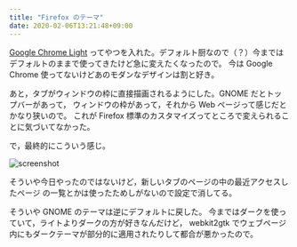 ```yaml
---
title: "Firefox のテーマ"
date: 2020-02-06T13:21:48+09:00
---
```


[Google Chrome Light](https://addons.mozilla.org/ja/firefox/addon/google-chrome-light/)
ってやつを入れた。デフォルト厨なので（？）今まではデフォルトのままで使ってきたけど急に変えたくなったので。
今は Google Chrome 使ってないけどあのモダンなデザインは割と好き。

あと，タブがウィンドウの枠に直接描画されるようにした。GNOME だとトップバーがあって，
ウィンドウの枠があって，それから Web ページって感じだとかなり狭いので。
これが Firefox 標準のカスタマイズってところで変えられることに気づいてなかった。

で，最終的にこういう感じ。

![screenshot](/images/20200206-firefox-theme/screenshot.png)

そういや今日やったのではないけど，新しいタブのページの中の最近アクセスしたページ
の一覧とかは使ったためしがないので設定で消してる。

そういや GNOME のテーマは逆にデフォルトに戻した。
今まではダークを使っていて，ライトよりダークの方が好きなんだけど，
webkit2gtk でウェブページ内にもダークテーマが部分的に適用されたりして都合が悪かったので。
